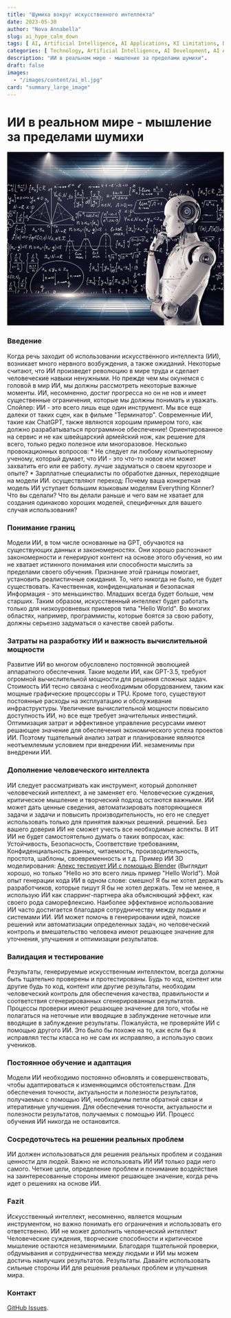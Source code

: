 ```yaml
---
title: "Шумиха вокруг искусственного интеллекта"
date: 2023-05-30
author: "Nova Annabella"
slug: ai_hype_calm_down
tags: [ AI, Artificial Intelligence, AI Applications, KI Limitations, Development, Validation, Collaboration, Continuous Learning, Problem Solving ]
categories: [ Technology, Artificial Intelligence, AI Development, AI Applications ]
description: "ИИ в реальном мире - мышление за пределами шумихи".
draft: false
images:
  - "/images/content/ai_ml.jpg"
card: "summary_large_image"
---
```




# ИИ в реальном мире - мышление за пределами шумихи

[![ai_ml](/images/content/ai_ml.jpg)](https://en.wikipedia.org/wiki/Weak_artificial_intelligence)

### Введение

Когда речь заходит об использовании искусственного интеллекта (ИИ), возникает много нервного возбуждения, а также
ожиданий. Некоторые считают, что ИИ произведет революцию в мире труда и сделает человеческие навыки ненужными. Но прежде
чем мы окунемся с головой в мир ИИ, мы должны рассмотреть некоторые важные моменты. ИИ, несомненно, достиг прогресса но
он не нов и имеет существенные ограничения, которые мы должны понимать и уважать. Спойлер: ИИ - это всего лишь еще один
инструмент. Мы все еще далеки от таких сцен, как в фильме "Терминатор". Современные ИИ, такие как ChatGPT, также
являются хорошим примером того, как должно разрабатываться программное обеспечение! Ориентированное на сервис и не как
швейцарский армейский нож, как решение для всего, только редко полезное или многоразовое. Несколько провокационных
вопросов: * Не следует ли любому компьютерному ученому, который думает, что ИИ - это что-то новое или может захватить
его или ее работу.  лучше задуматься о своем кругозоре и опыте? * Зарплатные специалисты по обработке данных,
переходящие на модели ИИ.  осуществляют переход: Почему ваша конкретная модель ИИ уступает большим языковым моделям
Everything Könner? Что вы сделали?  Что вы делали раньше и чего вам не хватает для создания одинаково хороших моделей,
специфичных для вашего случая использования?

### Понимание границ

Модели ИИ, в том числе основанные на GPT, обучаются на существующих данных и закономерностях. Они хорошо распознают
закономерности и генерируют контент на основе этого обучения, но им не хватает истинного понимания или способности
мыслить за пределами своего обучения. Признание этой границы помогает, установить реалистичные ожидания. То, чего
никогда не было, не будет существовать. Качественная, конфиденциальная и безопасная Информация - это меньшинство.
Младших всегда будет больше, чем старших. Таким образом, искусственный интеллект будет работать только для
низкоуровневых примеров типа "Hello World". Во многих областях, например, программисты, которые боятся за свою работу,
должны серьезно задуматься о качестве своей работы.

### Затраты на разработку ИИ и важность вычислительной мощности

Развитие ИИ во многом обусловлено постоянной эволюцией аппаратного обеспечения. Такие модели ИИ, как GPT-3.5, требуют
огромной вычислительной мощности для решения сложных задач. Стоимость ИИ тесно связана с необходимым оборудованием,
таким как мощные графические процессоры и TPU. Кроме того, существуют постоянные расходы на эксплуатацию и обслуживание
инфраструктуры. Увеличение вычислительной мощности повысило доступность ИИ, но все еще требует значительных инвестиций.
Оптимизация затрат и эффективное управление ресурсами имеют решающее значение для обеспечения экономического успеха
проектов ИИ. Поэтому тщательный анализ затрат и планирование являются неотъемлемым условием при внедрении ИИ. незаменимы
при внедрении ИИ.

### Дополнение человеческого интеллекта

ИИ следует рассматривать как инструмент, который дополняет человеческий интеллект, а не заменяет его. Человеческие
суждения, критическое мышление и творческий подход остаются важными. ИИ может дать ценные сведения, автоматизировать
повторяющиеся задачи и задачи и повысить производительность, но его не следует использовать только для принятия важных
решений. решений. Без вашего доверия ИИ не сможет учесть все необходимые аспекты. В ИТ ИИ не будет самостоятельно думать
о таких вопросах, как: Устойчивость, Безопасность, Соответствие требованиям, Конфиденциальность данных, читаемость,
производительность, простота, шаблоны, своевременность и т.д. Пример ИИ 3D моделирования: [Алекс тестирует ИИ с помощью
Blender](https://www.youtube.com/watch?v=x60zHw_z4NM&t=460s) (Выглядит хорошо, но только "Hello но это всего лишь пример
"Hello World"). Мой опыт генерации кода ИИ в одном слове: смешно! Я бы не хотел держать разработчиков, которые пишут Я
бы не хотел держать. Тем не менее, я использую ИИ как спарринг-партнера aka объясняющий эффект, как своего рода
саморефлексию. Наиболее эффективное использование ИИ часто достигается благодаря сотрудничеству между людьми и системами
ИИ. ИИ может помочь в генерировании идей, поиске решений или автоматизации определенных задач, но человеческий контроль
и вмешательство человека имеют решающее значение для уточнения, улучшения и оптимизации результатов.

### Валидация и тестирование

Результаты, генерируемые искусственным интеллектом, всегда должны быть тщательно проверены и протестированы. Будь то
код, контент или другие будь то код, контент или другие результаты, необходим человеческий контроль для обеспечения
качества, правильности и соответствия сгенерированных сгенерированных результатов. Процессы проверки имеют решающее
значение для того, чтобы не полагаться на неточные или вводящие в заблуждение неточные или вводящие в заблуждение
результаты. Пожалуйста, не проверяйте ИИ с помощью другого ИИ. Это было бы похоже на то, как если бы я исправлял тесты
класса но не сам их исправляю, а использую своих учеников.

### Постоянное обучение и адаптация

Модели ИИ необходимо постоянно обновлять и совершенствовать, чтобы адаптироваться к изменяющимся обстоятельствам. Для
обеспечения точности, актуальности и полезности результатов, получаемых с помощью ИИ, необходимы петли обратной связи и
итеративные улучшения. Для обеспечения точности, актуальности и полезности результатов, получаемых с помощью ИИ. Процесс
обучения ИИ никогда не остановится.

### Сосредоточьтесь на решении реальных проблем

ИИ должен использоваться для решения реальных проблем и создания ценности для людей. Важно не использовать ИИ ИИ только
ради него самого. Четкие цели, определение проблем и понимание воздействия на заинтересованные стороны имеют решающее
значение, когда речь идет о решениях на основе ИИ.

### Fazit

Искусственный интеллект, несомненно, является мощным инструментом, но важно понимать его ограничения и использовать его
ответственно. ИИ не может дополнить человеческий интеллект Человеческие суждения, творческие способности и критическое
мышление остаются незаменимыми. Благодаря тщательной проверки, обдумывания и сотрудничества между людьми и ИИ мы можем
достичь наилучших результатов. Результаты. Давайте использовать сильные стороны ИИ для решения реальных проблем и
улучшения мира.

### Контакт

[GitHub Issues](https://github.com/NovaAnnabella/the_unspoken/issues/new/choose).
